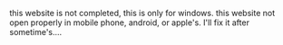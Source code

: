 this website is not completed, this is only for windows.
this website not open properly in mobile phone, android, or apple's.
I'll fix it after sometime's....

